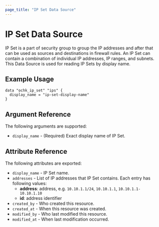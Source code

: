 ```yaml
---
page_title: "IP Set Data Source"
---
```


# IP Set Data Source

IP Set is a part of security group to group the IP addresses and after that can be used as sources and destinations in firewall rules. An IP Set can contain a combination of individual IP addresses, IP ranges, and subnets. 
This Data Source is used for reading IP Sets by display name. 

## Example Usage

```hcl
data "ochk_ip_set" "ips" {
  display_name = "ip-set-display-name"
}
```

## Argument Reference

The following arguments are supported:

* `display_name` - (Required) Exact display name of IP Set.

## Attribute Reference

The following attributes are exported:
 * `display_name` - IP Set name. 
 * `addresses` - List of IP addresses that IP Set contains. Each entry has following values:
   * **address**: address, e.g. `10.10.1.1/24`, `10.10.1.1`, `10.10.1.1-10.10.1.10  `
   * **id**: address identifier
 * `created_by` - Who created this resource.
 * `created_at` - When this resource was created.
 * `modified_by` - Who last modified this resource. 
 * `modified_at` - When last modification occurred. 
     
 
